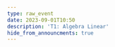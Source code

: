 ```yaml
---
type: raw_event
date: 2023-09-01T10:50
description: 'T1: Algebra Linear'
hide_from_announcments: true
---
```

<!-- **Tópicos:**
1. Tópico 1
2. Tópico 2
3. Tópico 3 -->
